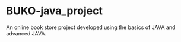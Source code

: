 # BUKO-java_project
An online book store project developed using the basics of JAVA and advanced JAVA.
